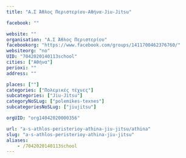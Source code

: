 ```yaml
---
title: "Α.Σ Άθλος Περιστερίου-Αθήνα-Jiu-Jitsu"

facebook: ""

website: ""
organisation: "Α.Σ Άθλος Περιστερίου"
facebookorg: "https://www.facebook.com/groups/1411700462376760/"
websiteorg: "no"
UID: "7042020140113school"
cities: ["Αθήνα"]
perioxi: ""
address: ""

places: [""]
categories: ["Πολεμικές τέχνες"]
subcategories: ["Jiu-Jitsu"]
categoryNoSLug: ["polemikes-texnes"]
subcategoriesNoSLug: ["jiujitsu"]

orgUID: "org14042020000356"

url: "a-s-athlos-peristerioy-athina-jiu-jitsu/athina"
slug: "a-s-athlos-peristerioy-athina-jiu-jitsu"
aliases:
    - /7042020140113school
---
```





